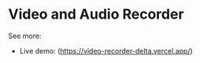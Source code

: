 <h1>Video and Audio Recorder </h1>

See more:
* Live demo: (https://video-recorder-delta.vercel.app/)

